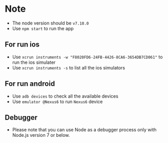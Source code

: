 # Note

- The node version should be `v7.10.0`
- Use `npm start` to run the app

## For run ios
- Use `xcrun instruments -w "F8020FD6-24FB-4426-8CA6-3654DB7CD061"` to run the ios simulater 
- Use `xcrun instruments -s` to list all the ios simulators

## For run android
- Use `adb devices` to check all the available devices
- Use `emulator @Nexus6` to run `Nexus6` device

## Debugger

- Please note that you can use Node as a debugger process only with Node.js version 7 or below.
 
